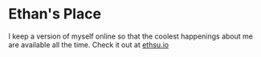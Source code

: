 # Ethan's Place

I keep a version of myself online so that the coolest happenings about me are available
all the time. Check it out at [ethsu.io](https://ethsu.io)
